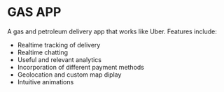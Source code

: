 # GAS APP

A gas and petroleum delivery app that works like Uber.
Features include:
* Realtime tracking of delivery
* Realtime chatting
* Useful and relevant analytics
* Incorporation of different payment methods
* Geolocation and custom map diplay
* Intuitive animations
